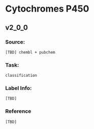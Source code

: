# Cytochromes P450

## v2_0_0

### Source: 
    [TBD] chembl + pubchem
### Task: 
    classification
    
### Label Info:
    [TBD]

### Reference
    [TBD]